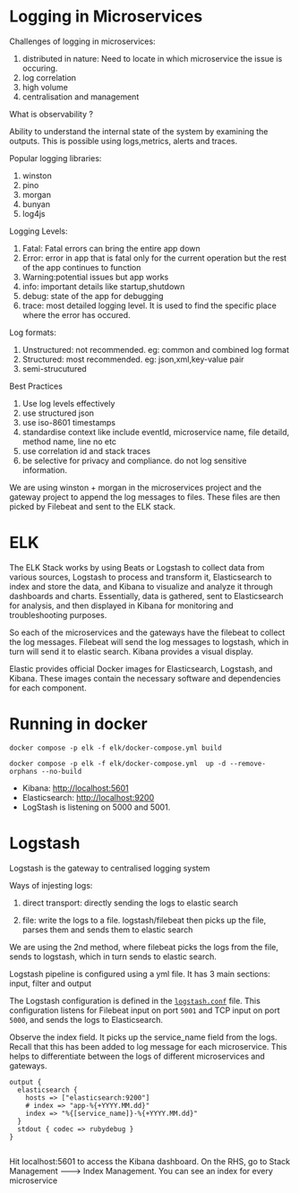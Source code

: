 # Logging in Microservices

Challenges of logging in microservices:
1. distributed in nature: Need to locate in which microservice the issue is occuring.
2. log correlation
3. high volume
4. centralisation and management

What is observability ?

Ability to understand the internal state of the system by examining the outputs.
This is possible using logs,metrics, alerts and traces.

Popular logging libraries:

1. winston
2. pino
3. morgan
4. bunyan
5. log4js

Logging Levels:

1. Fatal: Fatal errors can bring the entire app down
2. Error: error in app  that is fatal only for the current operation but the rest of the app continues to function
3. Warning:potential issues but app works
4. info: important details like startup,shutdown
5. debug: state of the app for debugging
6. trace: most detailed logging level. It is used to find the specific place where the error has occured.


Log formats:
1. Unstructured: not recommended. eg: common and combined log format
2. Structured: most recommended. eg: json,xml,key-value pair
3. semi-strucutured

Best Practices

1. Use log levels effectively
2. use structured json
3. use iso-8601 timestamps
4. standardise context like include eventId, microservice name, file detaild, method name, line no etc
5. use correlation id and stack traces
6. be selective for privacy and compliance. do not log sensitive information.

We are using winston + morgan in the microservices project and the gateway project to append the log messages to files. These files are then picked by Filebeat and sent to the ELK stack.

# ELK
The ELK Stack works by using Beats or Logstash to collect data from various sources, Logstash to process and transform it, Elasticsearch to index and store the data, and Kibana to visualize and analyze it through dashboards and charts. Essentially, data is gathered, sent to Elasticsearch for analysis, and then displayed in Kibana for monitoring and troubleshooting purposes.

So each of the microservices and the gateways have the filebeat to collect the log messages. Filebeat will send the log messages to logstash,
which in turn will send it to elastic search. Kibana provides a visual display.

Elastic provides official Docker images for Elasticsearch, Logstash, and Kibana. These images contain the necessary software and dependencies for each component.

# Running in docker

```
docker compose -p elk -f elk/docker-compose.yml build

docker compose -p elk -f elk/docker-compose.yml  up -d --remove-orphans --no-build

```

- Kibana: [http://localhost:5601](http://localhost:5601)
- Elasticsearch: [http://localhost:9200](http://localhost:9200)
- LogStash is listening on 5000 and 5001.


# Logstash

Logstash is the gateway to centralised logging system

Ways of injesting logs:

1. direct transport: directly sending the logs to elastic search

2. file: write the logs to a file. logstash/filebeat then picks up the file, parses them and sends them to elastic search

We are using the 2nd method, where filebeat picks the logs from the file, sends to logstash, which in turn sends to elastic search.

Logstash pipeline is configured using a yml file. It has 3 main sections: input, filter and output

The Logstash configuration is defined in the [`logstash.conf`](./logstash/logstash.conf) file. This configuration listens for Filebeat input on port `5001` and TCP input on port `5000`, and sends the logs to Elasticsearch.

Observe the index field. It picks up the service_name field from the logs. Recall that this has been added to log message for each microservice.
This helps to differentiate between the logs of different microservices and gateways.

```
output {
  elasticsearch {
    hosts => ["elasticsearch:9200"]
    # index => "app-%{+YYYY.MM.dd}"
    index => "%{[service_name]}-%{+YYYY.MM.dd}"
  }
  stdout { codec => rubydebug }
}


```

Hit localhost:5601 to access the Kibana dashboard.
On the RHS, go to Stack Management ---> Index Management.
You can see an index for every microservice